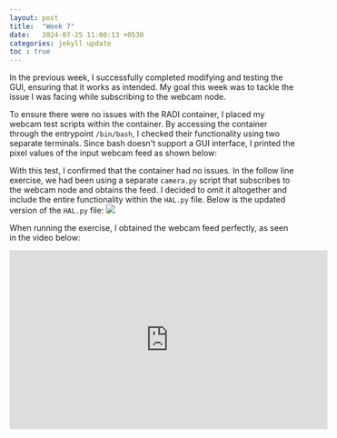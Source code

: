 ```yaml
---
layout: post
title:  "Week 7"
date:   2024-07-25 11:00:13 +0530
categories: jekyll update
toc : true
---
```


In the previous week, I successfully completed modifying and testing the GUI, ensuring that it works as intended. My goal this week was to tackle the issue I was facing while subscribing to the webcam node.

To ensure there were no issues with the RADI container, I placed my webcam test scripts within the container. By accessing the container through the entrypoint `/bin/bash`, I checked their functionality using two separate terminals. Since bash doesn't support a GUI interface, I printed the pixel values of the input webcam feed as shown below:

With this test, I confirmed that the container had no issues. In the follow line exercise, we had been using a separate `camera.py` script that subscribes to the webcam node and obtains the feed. I decided to omit it altogether and include the entire functionality within the `HAL.py` file. Below is the updated version of the `HAL.py` file:
![](/assets/images/root.jpeg)

When running the exercise, I obtained the webcam feed perfectly, as seen in the video below:

<iframe width="560" height="315" src="https://www.youtube.com/embed/vQvqVLenFzo?si=s5kPmxkWWu8IAzaD" title="YouTube video player" frameborder="0" allow="accelerometer; autoplay; clipboard-write; encrypted-media; gyroscope; picture-in-picture; web-share" referrerpolicy="strict-origin-when-cross-origin" allowfullscreen></iframe>


